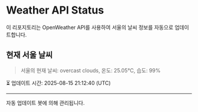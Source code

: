 
# Weather API Status

이 리포지토리는 OpenWeather API를 사용하여 서울의 날씨 정보를 자동으로 업데이트합니다.

## 현재 서울 날씨
> 서울의 현재 날씨: overcast clouds, 온도: 25.05°C, 습도: 99%

⏳ 업데이트 시간: 2025-08-15 21:12:40 (UTC)

---
자동 업데이트 봇에 의해 관리됩니다.
